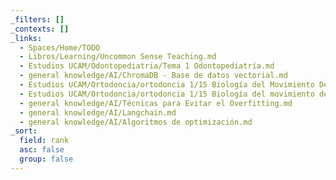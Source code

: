 ```yaml
---
_filters: []
_contexts: []
_links:
  - Spaces/Home/TODO
  - Libros/Learning/Uncommon Sense Teaching.md
  - Estudios UCAM/Odontopediatria/Tema 1 Odontopediatría.md
  - general knowledge/AI/ChromaDB - Base de datos vectorial.md
  - Estudios UCAM/Ortodoncia/ortodoncia 1/15 Biología del Movimiento Dentario.md
  - Estudios UCAM/Ortodoncia/ortodoncia 1/15 Biología del movimiento dentario.md
  - general knowledge/AI/Técnicas para Evitar el Overfitting.md
  - general knowledge/AI/Langchain.md
  - general knowledge/AI/Algoritmos de optimización.md
_sort:
  field: rank
  asc: false
  group: false
---
```

